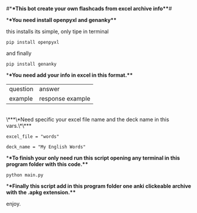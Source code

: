 #\***\*This bot create your own flashcads from excel archive info\*\***#<br>

\***\*You need install openpyxl and genanky\*\***

this installs its simple, only tipe in terminal

`pip install openpyxl`<br>

and finally

`pip install genanky`

\***\*You need add your info in excel in this format.\*\***

|          |                  |
| -------- | ---------------- |
| question | answer           |
| example  | response example |

<br>
\***\*Need specific your excel file name and the deck name in this vars.\*\***

`excel_file = "words"`

`deck_name = "My English Words"`<br>

\***\*To finish your only need run this script opening any terminal in this program folder with this code.\*\***

`python main.py`<br>

\***\*Finally this script add in this program folder one anki clickeable archive with the .apkg extension.\*\***

enjoy.
